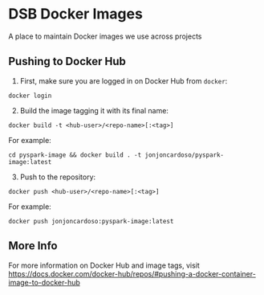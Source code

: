 # DSB Docker Images

A place to maintain Docker images we use across projects


## Pushing to Docker Hub

1. First, make sure you are logged in on Docker Hub from `docker`:

  ```
  docker login
  ```
2. Build the image tagging it with its final name:

  ```
  docker build -t <hub-user>/<repo-name>[:<tag>]
  ```

For example:

  ```
  cd pyspark-image && docker build . -t jonjoncardoso/pyspark-image:latest
  ```

3. Push to the repository:

  ```
  docker push <hub-user>/<repo-name>[:<tag>]
  ```

For example:

  ```
  docker push jonjoncardoso:pyspark-image:latest
  ```  

## More Info

For more information on Docker Hub and image tags, visit https://docs.docker.com/docker-hub/repos/#pushing-a-docker-container-image-to-docker-hub
